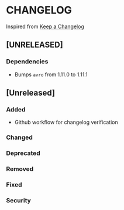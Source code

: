 # CHANGELOG
Inspired from [Keep a Changelog](https://keepachangelog.com/en/1.0.0/)
## [UNRELEASED]
### Dependencies
- Bumps `avro` from 1.11.0 to 1.11.1


## [Unreleased]
### Added
- Github workflow for changelog verification

### Changed

### Deprecated

### Removed

### Fixed

### Security